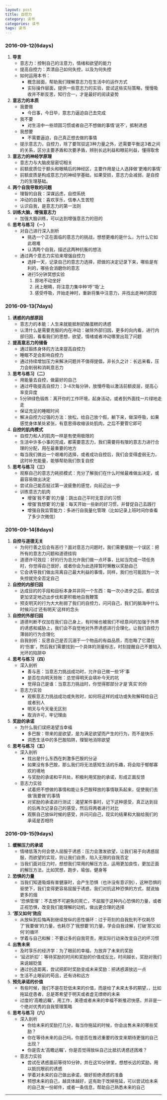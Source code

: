 ```yaml
---
layout: post
title: 自控力
category: 读书
categories: 读书
tags: 读书
---
```


### 2016-09-12(6days)
1. **导言**
    - 意志力：控制自己的注意力，情绪和欲望的能力
    - 提高自控力：弄清自己如何失控，以及为何失控
    - 如何运用本书：
        * 概念层面，帮助我们理解意志力在生活中的运作方式
        * 实际操作层面，提供一些意志力的实验，尝试这些实际策略，慢慢吸收并不断反思，知行合一，才是最好的阅读姿势
2. **意志力的本质**
    - 我要做
        * 今日事，今日毕，意志力逼迫自己去完成
    - 我不要
        * 对生活中一些顽固习惯或者自己不想做的事情‘说不’，抵制诱惑
    - 我想要
        * 不需要逼迫，自己真正想去做的事情
    - 提示意志力，自控力，除了要驾驭这3种力量之外，还需要平衡这3者之间的关系，区分主要矛盾和次要矛盾，辨别长远利益和眼前利益，懂得取舍
3. **意志力的神经学原理**
    - 意志力与大脑皮层密切相关
    - 前额皮质位于额头和眼睛后的神经区，主要作用是让人选择做‘更难的事情’
    - 前额皮质是构成意志力的神经学基础，如果受损，意志力会减弱，是自控力的生理基础。
4. **两个自我导致的问题**
    - 理智的自我：深谋远虑，自控系统
    - 冲动的自我：喜欢享乐，信奉人生苦短
    - 认识自我，是意志力的第一法则
5. **训练大脑，增强意志力**
    - 加强大脑训练，可以达到增强意志力的目的
6. **思考与练习（－）**
    - 对自己进行深入剖析
        * 挑选一个正在面临的意志力的挑战，想想更难的是什么，为什么它如此艰难
        * 认清两个自我，描述这两种抗衡的想法
    - 通过两个意志力实验来增强自控力
        * 选择一天，记录自己的意志力选择，把做的决定记录下来，哪些是有利的，哪些会消磨你的意志
        * 进行5分钟冥想实验
            1. 原地不动坐好
            2. 闭上眼睛，将注意力集中种‘呼’‘吸’上
            3. 感受呼吸，开始走神时，重新将集中注意力，并找出走神的原因

### 2016-09-13(7days)
1. **诱惑的内部原因**
    - 意志力的本能：人生来就能抵制奶酪蛋糕的诱惑
    - 认清什么是需要克服的内在冲动：破除外部归因，更多的向内看，进行内部归因，看看我们的思想，欲望，情绪或者冲动哪里出现了问题
2. **提高意志力的储备**
    - 通过锻炼身体的方法来提高自控力
    - 睡眠不足会影响自控力
    - 通过持续增加压力来解决问题并不值得提倡，非长久之计：长远来看，压力会削弱和消耗意志力
3. **思考与练习（二）**
    - 用能量去自控，做最好的自己
    - 通过呼吸提高自控力：3-4次每分钟，放慢呼吸以激活前额皮层，提高心率变异度
    - 5分钟绿色锻炼：离开你的工作环境，起身活动，或者到外面找一片绿地走走
    - 保证充足的睡眠时间
    - 解决自控力过强的方法：放松，给自己放个假，躺下来，做深呼吸，如果感觉身体某处紧张，有意思得收缩该处肌肉，之后不要管它即可
4. **自控的肌肉模式**
    - 自控力和人的肌肉一样是有使用极限的
    - 生活中许多小事的完成，都需要意志力，我们需要将有限的意志力进行合理的分配，用在最重要的地方
    - 每当我们做出一个艰难的选择，或者成功自控后，我们会变得虚弱无力，这时补充能量，能够帮助我们恢复自控
5. **思考与练习（三）**
    - 观察自己的意志力耗损模式：充分了解我们在什么时候最难做出决定，或最容易做出决定
    - 尝试自己能否挺过第一波疲惫的感觉，向前迈出一步
    - 训练意志力肌肉
        * 增强‘我不要’的力量：跳出自己平时无意识的习惯
        * 增强‘我想要’的力量：每天开始一些新的好习惯，并督促自己去践行
        * 增强自我监管能力：多进行自我量化管理（比如记录上班时间你查看了多少次微信）

### 2016-09-14(8days)
1. **自控与道德无关**
    - 为何行善之后会有恶行？面对意志力问题时，我们需要摆脱一个误区：把所有的意志力问题和道德挂钩
    - 道德许可效应：好的行为总允许我们做一点坏事，比如当完成一项任务时，你觉得自己很好，或者你会为此选择暂时懒散以奖励自己
    - 它会诱导我们做出背离自己最大利益的事情，同样，我们也可能因为一次失控就完全否定自己
2. **自控的内部归因**
    - 达成目的的手段和目标本身并非同一个东西：每一次小进步之后，都应该更加坚定地迈出步伐和更积极地自我鞭策
    - 预支明天的行为大大削弱了我们的自控力，问问自己，我们的脑海中什么时候闪过‘还有明天’这样的念头
3. **自控的外部归因**
    - 道德判断不仅加在我们自己身上，有时候也被我们不经意间的加强于外界的诱惑和威胁上，我们会不自觉地对外界诱惑进行合理化，让我们自控力薄弱的行为合理化
    - 自我剖析：反思自己是否沉溺于一个物品的有益品质，而忽略了它潜在的‘伤害’，然后我们需要找到一个具体的测量标志，时刻提醒自己不要陷入光环的陷阱中
4. **思考与练习（四）**
    - 深入剖析
        * 善与恶：当意志力挑战成功时，允许自己做一些‘坏’事
        * 是否在向明天赊账：总觉得明天会填补今天的坑
        * 觉得自己是谁：当意志力挑战时，你觉得那部分才是‘真实’的你
    - 意志力实验
        * 观察意志力挑战成功或失败时，如何将这样的成功或失败解释给自己或者别人
        * 明天与今天毫无区别
        * 取消许可，牢记理由
5. **奖励的承诺**
    - 为什么我们误把渴望当幸福
        * 多巴胺：带来的是欲望，是为满足欲望而产生的行为，而不是快乐
        * 洞悉生活中的多巴胺陷阱，理智地消除欲望
6. **思考与练习（五）**
    - 深入剖析
        * 找出是什么东西在刺激多巴胺的分泌
        * 如果没有多巴胺，那么我们将无法感知生活的乐趣，将会陷于郁郁寡欢的境地
        * 与奖励的承诺和平共处，积极利用奖励的承诺，形成正面反馈
    - 意志力实验
        * 试着把不想做的事情和能让多巴胺释放的事情联系起来，促使我们去做‘我要做’的事情
        * 对奖励的承诺进行测试：渴望某件事时，记下这种感受，真正达到目的后再次记录自己的感受，然后将两者进行对比
        * 观察自己放纵时候的感受，并问问自己，现实的结果和大脑给我们的承诺是否相符

### 2016-09-15(9days)
1. **缓解压力的承诺**
    - 情绪低落为何会使人屈服于诱惑：压力会激发欲望，让我们易于向诱惑屈服，而欲望的实现，则让我们自责，陷入无限的自我否定
    - 当我们面对压力时，想想我们常用的解压方法，运用更加良性，更加正面的解压方法，比如冥想，跑步，瑜伽，健身等
2. **恐惧的力量**
    - 当我们知道吸烟有害健康时，会产生恐惧（也许没有意识到），这种恐惧的驱使下，我们变得更容易屈服于诱惑，我们对抗这种恐惧的方式，就说抽更多的烟
    - ‘恐惧管理’：不去想不可避免的死亡，不屈服于这种内心恐惧的力量，或者正视恐惧，改变我们能理解的动机，做出更合理的选择
3. **‘那又如何’效应**
    - 从放纵到后悔再到继续放纵的恶性循环：过于苛刻的自我批判不仅耗尽了‘我要做’的力量，也耗尽了‘我想要’的力量，学会自我谅解，打破‘那又如何’的循环
    - 学着与自己和解：不要过多的自我苛责，用实际行动来改变自己的坏习惯
4. **出售未来**
    - 及时享乐的经济学：为了眼前的幸福，为放弃了未来的奖励
    - ‘延迟折扣’：等待奖励的时间和奖励的价值成反比，时间越长，奖励对我们来说越贬值
    - 通过创造距离，尝试把即时奖励变成未来奖励：把诱惑源放远一点
    - 生活不止眼前的苟且，还有诗和远方
5. **预先承诺的价值**
    - 有些时候，我们不是在贬低未来的价值，而是给了未来太多的期望，，比如拖延症患者，总是寄希望于明天或者虚无缥缈的未来
    - 过度的‘高瞻远瞩’，用工作，美德或者未来的幸福不断推迟快感，并非是一个绝对优秀的自我管理策略
6. **思考与练习（六）**
    - 深入剖析
        * 你给未来的奖励打几分，每当你拖延的时候，你会出售未来的哪些奖励？
        * 你在等待未来的自己吗，你是否在推迟重要的改变来期待更强的自己出现？
        * 你是否太‘高瞻远瞩’，你是否觉得放纵自己比抵抗诱惑还困难？
    - 意志力实验
        * 尝试在诱惑面前等待10分钟，并在这10分钟里，想想长远的奖励，用以抵抗眼前的诱惑
        * 学着对未来的自己做出承诺，做好拒绝诱惑的准备
        * 预想未来的自己，越具体越好，这有助于改掉拖延，可以尝试给未来的自己发一份邮件，或者一条信息，帮助自己熟悉未来的自己









---
